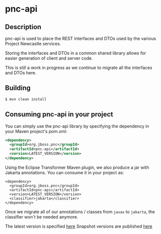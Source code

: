 # pnc-api

## Description

pnc-api is used to place the REST interfaces and DTOs used by the various
Project Newcastle services.

Storing the interfaces and DTOs in a common shared library allows for easier
generation of client and server code.

This is still a work in progress as we continue to migrate all the interfaces
and DTOs here.

## Building
```bash
$ mvn clean install
```

## Consuming pnc-api in your project
You can simply use the pnc-api library by specifying the dependency in your
Maven project's pom.xml:
```xml
<dependency>
  <groupId>org.jboss.pnc</groupId>
  <artifactId>pnc-api</artifactId>
  <version>LATEST_VERSION</version>
</dependency>
```

Using the Eclipse Transformer Maven plugin, we also produce a jar with Jakarta
annotations. You can consume it in your project as:
```
<dependency>
  <groupId>org.jboss.pnc</groupId>
  <artifactId>pnc-api</artifactId>
  <version>LATEST_VERSION</version>
  <classifier>jakarta</classifier>
</dependency>
```

Once we migrate all of our annotations / classes from `javax` to `jakarta`, the
classifier won't be needed anymore.

The latest version is specified [here](https://repo1.maven.org/maven2/org/jboss/pnc/pnc-api/maven-metadata.xml)
Snapshot versions are published [here](https://repository.jboss.org/org/jboss/pnc/pnc-api/)
